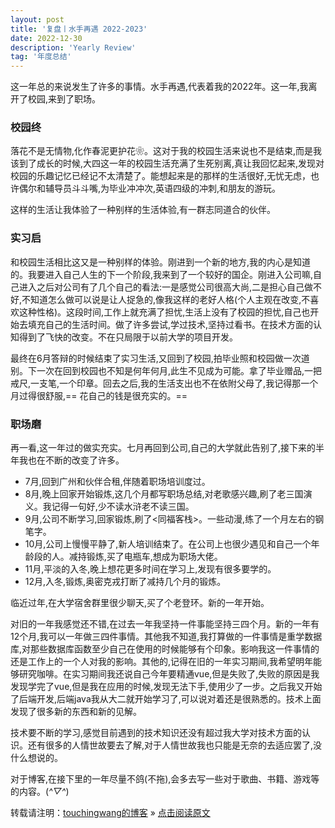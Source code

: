 ```yaml
---
layout: post
title: '复盘丨水手再遇 2022-2023'
date: 2022-12-30
description: 'Yearly Review'
tag: '年度总结'
--- 
```


  这一年总的来说发生了许多的事情。水手再遇,代表着我的2022年。这一年,我离开了校园,来到了职场。

### 校园终
落花不是无情物,化作春泥更护花❀。这对于我的校园生活来说也不是结束,而是我该到了成长的时候,大四这一年的校园生活充满了生死别离,真让我回忆起来,发现对校园的乐趣记忆已经记不太清楚了。能想起来是的那样的生活很好,无忧无虑，也许偶尔和辅导员斗斗嘴,为毕业冲冲次,英语四级的冲刺,和朋友的游玩。

这样的生活让我体验了一种别样的生活体验,有一群志同道合的伙伴。

### 实习启
和校园生活相比这又是一种别样的体验。刚进到一个新的地方,我的内心是知道的。我要进入自己人生的下一个阶段,我来到了一个较好的国企。刚进入公司嘛,自己进入之后对公司有了几个自己的看法:一是感觉公司很高大尚,二是担心自己做不好,不知道怎么做可以说是让人捉急的,像我这样的老好人格(个人主观在改变,不喜欢这种性格)。这段时间,工作上就充满了担忧,生活上没有了校园的担忧,自己也开始去填充自己的生活时间。做了许多尝试,学过技术,坚持过看书。在技术方面的认知得到了飞快的改变。不在只局限于以前大学的项目开发。

最终在6月答辩的时候结束了实习生活,又回到了校园,拍毕业照和校园做一次道别。下一次在回到校园也不知是何年何月,此生不见成为可能。拿了毕业赠品,一把戒尺,一支笔,一个印章。回去之后,我的生活支出也不在依附父母了,我记得那一个月过得很舒服,== 花自己的钱是很充实的。==

### 职场磨
再一看,这一年过的做实充实。七月再回到公司,自己的大学就此告别了,接下来的半年我也在不断的改变了许多。

- 7月,回到广州和伙伴合租,伴随着职场培训度过。
- 8月,晚上回家开始锻炼,这几个月都写职场总结,对老歌感兴趣,刷了老三国演义。我记得一句好,少不读水浒老不读三国。
- 9月,公司不断学习,回家锻炼,刷了<同福客栈>。一些动漫,练了一个月左右的钢笔字。
- 10月,公司上慢慢平静了,新人培训结束了。在公司上也很少遇见和自己一个年龄段的人。减持锻炼,买了电瓶车,想成为职场大佬。
- 11月,平淡的入冬,晚上想花更多时间在学习上,发现有很多要学的。
- 12月,入冬,锻炼,奥密克戎打断了减持几个月的锻炼。

临近过年,在大学宿舍群里很少聊天,买了个老登环。新的一年开始。

对旧的一年我感觉还不错,在过去一年我坚持一件事能坚持三四个月。新的一年有12个月,我可以一年做三四件事情。其他我不知道,我打算做的一件事情是重学数据库,对那些数据库函数至少自己在使用的时候能够有个印象。影响我这一件事情的还是工作上的一个人对我的影响。其他的,记得在旧的一年实习期间,我希望明年能够研究咖啡。在实习期间我还说自己今年要精通vue,但是失败了,失败的原因是我发现学完了vue,但是我在应用的时候,发现无法下手,使用少了一步。之后我又开始了后端开发,后端java我从大二就开始学习了,可以说对着还是很熟悉的。技术上面发现了很多新的东西和新的见解。

技术要不断的学习,感觉目前遇到的技术知识还没有超过我大学对技术方面的认识。还有很多的人情世故要去了解,对于人情世故我也只能是无奈的去适应罢了,没什么想说的。

对于博客,在接下里的一年尽量不鸽(不拖),会多去写一些对于歌曲、书籍、游戏等的内容。(*^▽^*)
<br>

转载请注明：[touchingwang的博客](http://touchingwang.github.io) » [点击阅读原文](http://https://github.com/touchingwang/touchingwang.github.io/tree/master/_posts/2022-12-07-Bean&Map.md)
